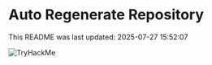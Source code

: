 # Auto Regenerate Repository

This README was last updated: 2025-07-27 15:52:07

 ![TryHackMe](https://tryhackme.com/badge/533634)